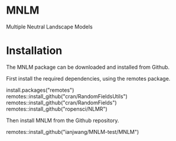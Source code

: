 # MNLM
 Multiple Neutral Landscape Models

# Installation

The MNLM package can be downloaded and installed from Github.

First install the required dependencies, using the remotes package.

 install.packages("remotes")
 remotes::install_github("cran/RandomFieldsUtils")
 remotes::install_github("cran/RandomFields")
 remotes::install_github("ropensci/NLMR")

Then install MNLM from the Github repository.

 remotes::install_github("ianjwang/MNLM-test/MNLM")
